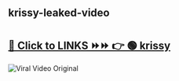 
 ## krissy-leaked-video 

# <h2><a href="https://clipsfans.com/krissy&ref=git">🔗 Click to LINKS ⏩⏩ 👉 🟢 krissy </a></h2>

<a href="https://clipsfans.com/krissy&ref=git" rel="nofollow" data-target="animated-image.originalLink"><img src="https://i.ibb.co.com/xMMVF88/686577567.gif" alt="Viral Video Original" style="max-width: 100%; display: inline-block;" data-target="animated-image.originalImage"></a>

